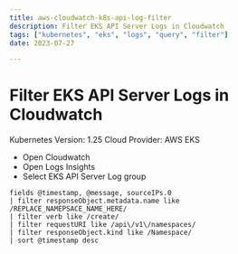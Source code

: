 ```yaml
---
title: aws-cloudwatch-k8s-api-log-filter
description: Filter EKS API Server Logs in Cloudwatch
tags: ["kubernetes", "eks", "logs", "query", "filter"]
date: 2023-07-27

---
```


# Filter EKS API Server Logs in Cloudwatch

Kubernetes Version: 1.25
Cloud Provider: AWS EKS

- Open Cloudwatch
- Open Logs Insights
- Select EKS API Server Log group

```
fields @timestamp, @message, sourceIPs.0
| filter responseObject.metadata.name like /REPLACE_NAMEPSACE_NAME_HERE/
| filter verb like /create/
| filter requestURI like /api\/v1\/namespaces/
| filter responseObject.kind like /Namespace/
| sort @timestamp desc
```
